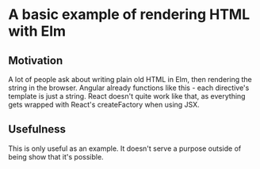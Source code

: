 # A basic example of rendering HTML with Elm

## Motivation

A lot of people ask about writing plain old HTML in Elm, then rendering the string in the browser. Angular already functions like this - each directive's template is just a string. React doesn't quite work like that, as everything gets wrapped with React's createFactory when using JSX.

## Usefulness

This is only useful as an example. It doesn't serve a purpose outside of being show that it's possible.
